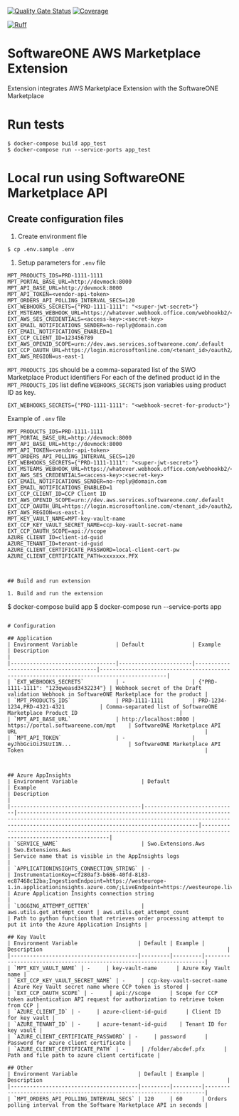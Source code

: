 [![Quality Gate Status](https://sonarcloud.io/api/project_badges/measure?project=softwareone-platform_swo-aws-extension&metric=alert_status)](https://sonarcloud.io/summary/new_code?id=softwareone-platform_swo-aws-extension) [![Coverage](https://sonarcloud.io/api/project_badges/measure?project=softwareone-platform_swo-extension&metric=coverage)](https://sonarcloud.io/summary/new_code?id=softwareone-platform_swo-aws-extension)

[![Ruff](https://img.shields.io/endpoint?url=https://raw.githubusercontent.com/astral-sh/ruff/main/assets/badge/v2.json)](https://github.com/astral-sh/ruff)

# SoftwareONE AWS Marketplace Extension
Extension integrates AWS Marketplace Extension with the SoftwareONE Marketplace

# Run tests
```
$ docker-compose build app_test
$ docker-compose run --service-ports app_test
```

# Local run using SoftwareONE Marketplace API

## Create configuration files

1. Create environment file
```
$ cp .env.sample .env
```

1. Setup parameters for `.env` file
```
MPT_PRODUCTS_IDS=PRD-1111-1111
MPT_PORTAL_BASE_URL=http://devmock:8000
MPT_API_BASE_URL=http://devmock:8000
MPT_API_TOKEN=<vendor-api-token>
MPT_ORDERS_API_POLLING_INTERVAL_SECS=120
EXT_WEBHOOKS_SECRETS={"PRD-1111-1111": "<super-jwt-secret>"}
EXT_MSTEAMS_WEBHOOK_URL=https://whatever.webhook.office.com/webhookb2/<...>
EXT_AWS_SES_CREDENTIALS=<access-key>:<secret-key>
EXT_EMAIL_NOTIFICATIONS_SENDER=no-reply@domain.com
EXT_EMAIL_NOTIFICATIONS_ENABLED=1
EXT_CCP_CLIENT_ID=123456789
EXT_AWS_OPENID_SCOPE=urn://dev.aws.services.softwareone.com/.default
EXT_CCP_OAUTH_URL=https://login.microsoftonline.com/<tenant_id>/oauth2/v2.0/token
EXT_AWS_REGION=us-east-1
```

`MPT_PRODUCTS_IDS` should be a comma-separated list of the SWO Marketplace Product identifiers
For each of the defined product id in the `MPT_PRODUCTS_IDS` list define `WEBHOOKS_SECRETS` json variables using product ID as key.

```
EXT_WEBHOOKS_SECRETS={"PRD-1111-1111": "<webhook-secret-for-product>"}
```

Example of `.env` file
```
MPT_PRODUCTS_IDS=PRD-1111-1111
MPT_PORTAL_BASE_URL=http://devmock:8000
MPT_API_BASE_URL=http://devmock:8000
MPT_API_TOKEN=<vendor-api-token>
MPT_ORDERS_API_POLLING_INTERVAL_SECS=120
EXT_WEBHOOKS_SECRETS={"PRD-1111-1111": "<super-jwt-secret>"}
EXT_MSTEAMS_WEBHOOK_URL=https://whatever.webhook.office.com/webhookb2/<...>
EXT_AWS_SES_CREDENTIALS=<access-key>:<secret-key>
EXT_EMAIL_NOTIFICATIONS_SENDER=no-reply@domain.com
EXT_EMAIL_NOTIFICATIONS_ENABLED=1
EXT_CCP_CLIENT_ID=CCP Client ID
EXT_AWS_OPENID_SCOPE=urn://dev.aws.services.softwareone.com/.default
EXT_CCP_OAUTH_URL=https://login.microsoftonline.com/<tenant_id>/oauth2/v2.0/token
EXT_AWS_REGION=us-east-1
MPT_KEY_VAULT_NAME=MPT-key-vault-name
EXT_CCP_KEY_VAULT_SECRET_NAME=ccp-key-vault-secret-name
EXT_CCP_OAUTH_SCOPE=api://scope
AZURE_CLIENT_ID=client-id-guid
AZURE_TENANT_ID=tenant-id-guid
AZURE_CLIENT_CERTIFICATE_PASSWORD=local-client-cert-pw
AZURE_CLIENT_CERTIFICATE_PATH=xxxxxxx.PFX
```
```


## Build and run extension

1. Build and run the extension
```
$ docker-compose build app
$ docker-compose run --service-ports app
```

# Configuration

## Application
| Environment Variable            | Default               | Example                               | Description                                                                               |
|---------------------------------|-----------------------|---------------------------------------|-------------------------------------------------------------------------------------------|
| `EXT_WEBHOOKS_SECRETS`          | -                     | {"PRD-1111-1111": "123qweasd3432234"} | Webhook secret of the Draft validation Webhook in SoftwareONE Marketplace for the product |
| `MPT_PRODUCTS_IDS`              | PRD-1111-1111         | PRD-1234-1234,PRD-4321-4321           | Comma-separated list of SoftwareONE Marketplace Product ID                                |
| `MPT_API_BASE_URL`              | http://localhost:8000 | https://portal.softwareone.com/mpt    | SoftwareONE Marketplace API URL                                                           |
| `MPT_API_TOKEN`                 | -                     | eyJhbGciOiJSUzI1N...                  | SoftwareONE Marketplace API Token                                                         |
    
    

## Azure AppInsights
| Environment Variable                    | Default                     | Example                                                                                                                                                                                             | Description                                                                                                   |
|-----------------------------------------|-----------------------------|-----------------------------------------------------------------------------------------------------------------------------------------------------------------------------------------------------|---------------------------------------------------------------------------------------------------------------|
| `SERVICE_NAME`                          | Swo.Extensions.Aws          | Swo.Extensions.Aws                                                                                                                                                                                  | Service name that is visible in the AppInsights logs                                                          |
| `APPLICATIONINSIGHTS_CONNECTION_STRING` | -                           | InstrumentationKey=cf280af3-b686-40fd-8183-ec87468c12ba;IngestionEndpoint=https://westeurope-1.in.applicationinsights.azure.com/;LiveEndpoint=https://westeurope.livediagnostics.monitor.azure.com/ | Azure Application Insights connection string                                                                  |
| `LOGGING_ATTEMPT_GETTER`                | aws.utils.get_attempt_count | aws.utils.get_attempt_count                                                                                                                                                                         | Path to python function that retrieves order processing attempt to put it into the Azure Application Insights |

## Key Vault
| Environment Variable                   | Default | Example | Description                                                          |
|----------------------------------------|---------|---------|----------------------------------------------------------------------|
| `MPT_KEY_VAULT_NAME` | -     | key-vault-name      | Azure Key Vault name |
| `EXT_CCP_KEY_VAULT_SECRET_NAME` | -     | ccp-key-vault-secret-name      | Azure Key Vault secret name where CCP token is stored |
| `EXT_CCP_OAUTH_SCOPE` | -     | api://scope      | Scope for CCP token authentication API request for authorization to retrieve token from CCP |
| `AZURE_CLIENT_ID` | -     | azure-client-id-guid      | Client ID for key vault |
| `AZURE_TENANT_ID` | -     | azure-tenant-id-guid    | Tenant ID for key vault |
| `AZURE_CLIENT_CERTIFICATE_PASSWORD` | -     | password      | Password for azure client certificate |
| `AZURE_CLIENT_CERTIFICATE_PATH` | -     | /folder/abcdef.pfx      | Path and file path to azure client certificate |

## Other
| Environment Variable                   | Default | Example | Description                                                          |
|----------------------------------------|---------|---------|----------------------------------------------------------------------|
| `MPT_ORDERS_API_POLLING_INTERVAL_SECS` | 120     | 60      | Orders polling interval from the Software Marketplace API in seconds |
